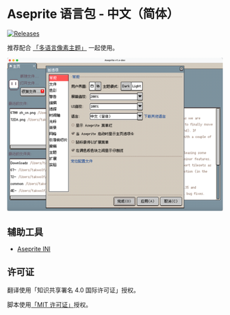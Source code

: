 # Aseprite 语言包 - 中文（简体）

[![Releases](https://img.shields.io/github/v/release/aseprite-quest/aseprite-language-chinese-simplified)](https://github.com/aseprite-quest/aseprite-language-chinese-simplified/releases)

推荐配合 [「多语言像素主题」](https://github.com/aseprite-quest/aseprite-unified-pixel-theme) 一起使用。

![Preview](docs/preview.png)

## 辅助工具

- [Aseprite INI](https://github.com/aseprite-quest/aseprite-ini)

## 许可证

翻译使用「知识共享署名 4.0 国际许可证」授权。

脚本使用[「MIT 许可证」](LICENSE)授权。
